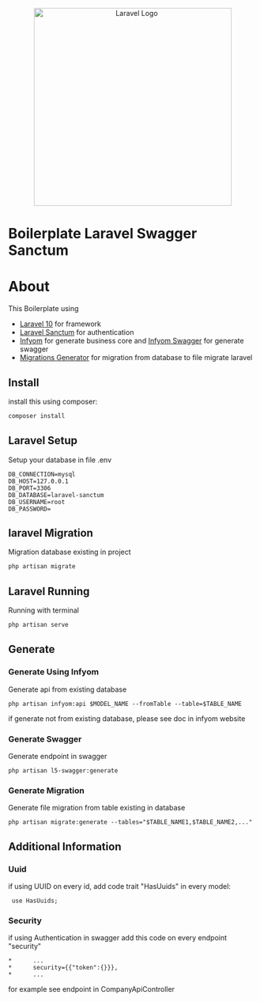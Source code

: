 <p align="center"><a href="https://laravel.com" target="_blank"><img src="https://raw.githubusercontent.com/laravel/art/master/logo-lockup/5%20SVG/2%20CMYK/1%20Full%20Color/laravel-logolockup-cmyk-red.svg" width="400" alt="Laravel Logo"></a></p>


# Boilerplate Laravel Swagger Sanctum

# About 

This Boilerplate using
- [Laravel 10](https://laravel.com/docs/10.x) for framework
- [Laravel Sanctum](https://laravel.com/docs/10.x/sanctum) for authentication
- [Infyom](https://infyom.com/open-source/laravelgenerator/docs/10.0/installation) for generate business core and [Infyom Swagger](https://infyom.com/open-source/laravelgenerator/docs/generator-options) for generate swagger
- [Migrations Generator](https://github.com/kitloong/laravel-migrations-generator) for migration from database to file migrate laravel

## Install

install this using composer:

```bash
composer install
```

## Laravel Setup

Setup your database in file .env

```
DB_CONNECTION=mysql
DB_HOST=127.0.0.1
DB_PORT=3306
DB_DATABASE=laravel-sanctum
DB_USERNAME=root
DB_PASSWORD=
```


## laravel Migration

Migration database existing in project

```bash
php artisan migrate
```

## Laravel Running 
 
Running with terminal

```bash
php artisan serve
```

## Generate

### Generate Using Infyom

Generate api from existing database 

```
php artisan infyom:api $MODEL_NAME --fromTable --table=$TABLE_NAME
```

if generate not from existing database, please see doc in infyom website

### Generate Swagger

Generate endpoint in swagger 

```
php artisan l5-swagger:generate
```

### Generate Migration

Generate file migration from table existing in database

```
php artisan migrate:generate --tables="$TABLE_NAME1,$TABLE_NAME2,..."
```

## Additional Information

### Uuid

if using UUID on every id, add code trait "HasUuids" in every model:

```
 use HasUuids;
```

### Security

if using Authentication in swagger add this code on every endpoint "security"

```
*      ...
*      security={{"token":{}}},
*      ...
```
for example see endpoint in CompanyApiController
